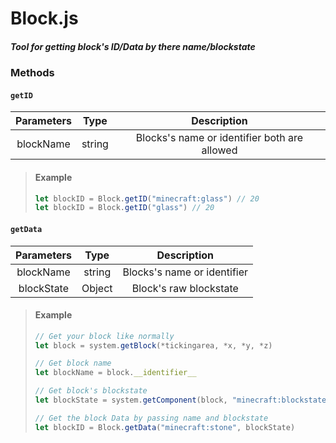 # Block.js
##### Tool for getting block's ID/Data by there name/blockstate

### Methods
#### `getID`  
| Parameters | Type | Description |
|:------:|:------:|:------:|
| blockName    | string    | Blocks's name or identifier both are allowed |

> #### Example
> ```javascript
> let blockID = Block.getID("minecraft:glass") // 20
> let blockID = Block.getID("glass") // 20
> ```

   

####  `getData`
| Parameters | Type | Description |
|:------:|:------:|:------:|
|    blockName    | string    | Blocks's name or identifier   |
|    blockState    |    Object    |  Block's raw blockstate |

> #### Example
> ```javascript  
> // Get your block like normally
> let block = system.getBlock(*tickingarea, *x, *y, *z)
> 
> // Get block name
> let blockName = block.__identifier__
> 
> // Get block's blockstate
> let blockState = system.getComponent(block, "minecraft:blockstate")
> 
> // Get the block Data by passing name and blockstate
> let blockID = Block.getData("minecraft:stone", blockState)
> ```
